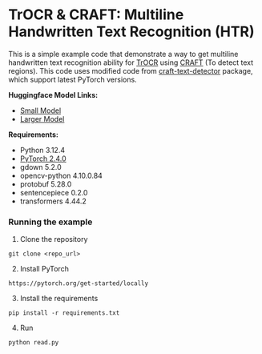 # TrOCR & CRAFT: Multiline Handwritten Text Recognition (HTR)

This is a simple example code that demonstrate a way to get multiline handwritten text recognition ability for [TrOCR](https://huggingface.co/docs/transformers/en/model_doc/trocr) using [CRAFT](https://arxiv.org/abs/1904.01941) (To detect text regions). This code uses modified code from [craft-text-detector](https://github.com/fcakyon/craft-text-detector) package, which support latest PyTorch versions. 

**Huggingface Model Links:**
- [Small Model](https://huggingface.co/microsoft/trocr-small-handwritten)
- [Larger Model](https://huggingface.co/microsoft/trocr-large-handwritten)

**Requirements:**
- Python 3.12.4
- [PyTorch 2.4.0](https://pytorch.org/get-started/locally)
- gdown 5.2.0
- opencv-python 4.10.0.84
- protobuf 5.28.0
- sentencepiece 0.2.0
- transformers 4.44.2

### Running the example

1. Clone the repository
```
git clone <repo_url>
```
2. Install PyTorch
```
https://pytorch.org/get-started/locally
```
3. Install the requirements
```
pip install -r requirements.txt
```
4. Run
```
python read.py
```
